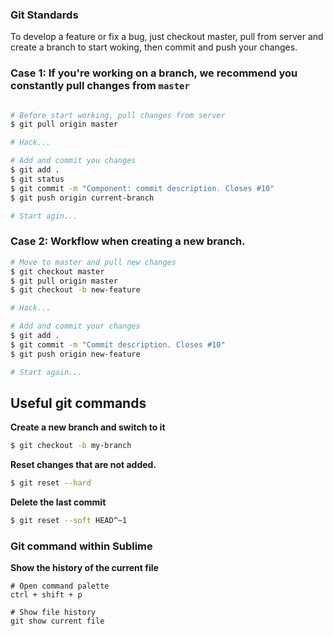 ### Git Standards

To develop a feature or fix a bug, just checkout master, pull from server and create a branch to start woking, then commit and push your changes.


### Case 1: If you're working on a branch, we recommend you constantly pull changes from `master`

```bash

# Before start working, pull changes from server
$ git pull origin master

# Hack...

# Add and commit you changes
$ git add .
$ git status
$ git commit -m "Component: commit description. Closes #10"
$ git push origin current-branch

# Start agin...
```

### Case 2: Workflow when creating a new branch.

```bash
# Move to master and pull new changes
$ git checkout master
$ git pull origin master
$ git checkout -b new-feature

# Hack...

# Add and commit your changes
$ git add .
$ git commit -m "Commit description. Closes #10"
$ git push origin new-feature

# Start again...
```


## Useful git commands

**Create a new branch and switch to it**
```bash
$ git checkout -b my-branch
```

**Reset changes that are not added.**
```bash
$ git reset --hard
```

**Delete the last commit**
```bash
$ git reset --soft HEAD^~1
```

### Git command within Sublime

**Show the history of the current file**
```
# Open command palette
ctrl + shift + p

# Show file history
git show current file
```
